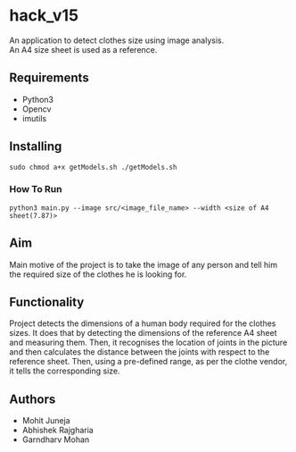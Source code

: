 # hack_v15
An application to detect clothes size using image analysis.<br> An A4 size sheet is used as a reference.

## Requirements
* Python3
* Opencv
* imutils

## Installing
`sudo chmod a+x getModels.sh
./getModels.sh`

### How To Run
`python3 main.py --image src/<image_file_name> --width <size of A4 sheet(7.87)>`

## Aim
Main motive of the project is to take the image of any person and tell him the required size of the clothes he is looking for.

## Functionality
Project detects the dimensions of a human body required for the clothes sizes. It does that by detecting the dimensions of the reference A4 sheet and measuring them. Then, it recognises the location of joints in the picture and then calculates the distance between the joints with respect to the reference sheet. Then, using a pre-defined range, as per the clothe vendor, it tells the corresponding size.

## Authors
- Mohit Juneja
- Abhishek Rajgharia
- Garndharv Mohan


